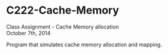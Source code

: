 # C222-Cache-Memory
Class Assignment - Cache Memory allocation  
October 7th, 2014  

Program that simulates cache memory allocation and mapping.
